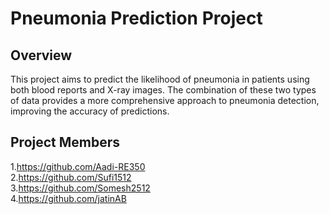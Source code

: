 # Pneumonia Prediction Project

## Overview

This project aims to predict the likelihood of pneumonia in patients using both blood reports and X-ray images. The combination of these two types of data provides a more comprehensive approach to pneumonia detection, improving the accuracy of predictions.

## Project Members
1.https://github.com/Aadi-RE350<br>
2.https://github.com/Sufi1512<br>
3.https://github.com/Somesh2512<br>
4.https://github.com/jatinAB<br>